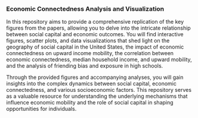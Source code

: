 ### Economic Connectedness Analysis and Visualization

In this repository aims to provide a comprehensive replication of the key figures from the papers, allowing you to delve into the intricate relationship between social capital and economic outcomes. 
You will find interactive figures, scatter plots, and data visualizations that shed light on the geography of social capital in the United States, the impact of economic connectedness on upward income mobility, the correlation between economic connectedness, median household income, and upward mobility, and the analysis of friending bias and exposure in high schools.

Through the provided figures and accompanying analyses, you will gain insights into the complex dynamics between social capital, economic connectedness, and various socioeconomic factors. This repository serves as a valuable resource for understanding the underlying mechanisms that influence economic mobility and the role of social capital in shaping opportunities for individuals.
